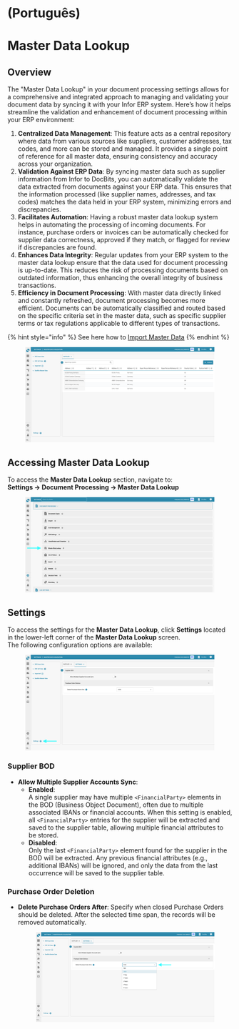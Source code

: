
# (Português)

# Master Data Lookup

## Overview

The "Master Data Lookup" in your document processing settings allows for a comprehensive and integrated approach to managing and validating your document data by syncing it with your Infor ERP system. Here’s how it helps streamline the validation and enhancement of document processing within your ERP environment:

1. **Centralized Data Management**: This feature acts as a central repository where data from various sources like suppliers, customer addresses, tax codes, and more can be stored and managed. It provides a single point of reference for all master data, ensuring consistency and accuracy across your organization.
2. **Validation Against ERP Data**: By syncing master data such as supplier information from Infor to DocBits, you can automatically validate the data extracted from documents against your ERP data. This ensures that the information processed (like supplier names, addresses, and tax codes) matches the data held in your ERP system, minimizing errors and discrepancies.
3. **Facilitates Automation**: Having a robust master data lookup system helps in automating the processing of incoming documents. For instance, purchase orders or invoices can be automatically checked for supplier data correctness, approved if they match, or flagged for review if discrepancies are found.
4. **Enhances Data Integrity**: Regular updates from your ERP system to the master data lookup ensure that the data used for document processing is up-to-date. This reduces the risk of processing documents based on outdated information, thus enhancing the overall integrity of business transactions.
5. **Efficiency in Document Processing**: With master data directly linked and constantly refreshed, document processing becomes more efficient. Documents can be automatically classified and routed based on the specific criteria set in the master data, such as specific supplier terms or tax regulations applicable to different types of transactions.

{% hint style="info" %}
See here how to [Import Master Data](../../../infor-integration-and-configuration/importing-customer-master-data/)
{% endhint %}

<figure><img src="../../../.gitbook/assets/master_data_lookup_1.png" alt=""><figcaption></figcaption></figure>

## **Accessing Master Data Lookup**

To access the **Master Data Lookup** section, navigate to:\
**Settings → Document Processing → Master Data Lookup**

<figure><img src="../../../.gitbook/assets/settings_mater_data_lookup.png" alt=""><figcaption></figcaption></figure>

## **Settings**

To access the settings for the **Master Data Lookup**, click **Settings** located in the lower-left corner of the **Master Data Lookup** screen.\
The following configuration options are available:

<figure><img src="../../../.gitbook/assets/master_data_lookup_2.png" alt=""><figcaption></figcaption></figure>

### **Supplier BOD**

* **Allow Multiple Supplier Accounts Sync**:
  * **Enabled**:\
    A single supplier may have multiple `<FinancialParty>` elements in the BOD (Business Object Document), often due to multiple associated IBANs or financial accounts. When this setting is enabled, all `<FinancialParty>` entries for the supplier will be extracted and saved to the supplier table, allowing multiple financial attributes to be stored.
  * **Disabled**:\
    Only the last `<FinancialParty>` element found for the supplier in the BOD will be extracted. Any previous financial attributes (e.g., additional IBANs) will be ignored, and only the data from the last occurrence will be saved to the supplier table.

### **Purchase Order Deletion**

*   **Delete Purchase Orders After**: Specify when closed Purchase Orders should be deleted. After the selected time span, the records will be removed automatically.

    <figure><img src="../../../.gitbook/assets/master_data_lookup_3.png" alt=""><figcaption></figcaption></figure>
